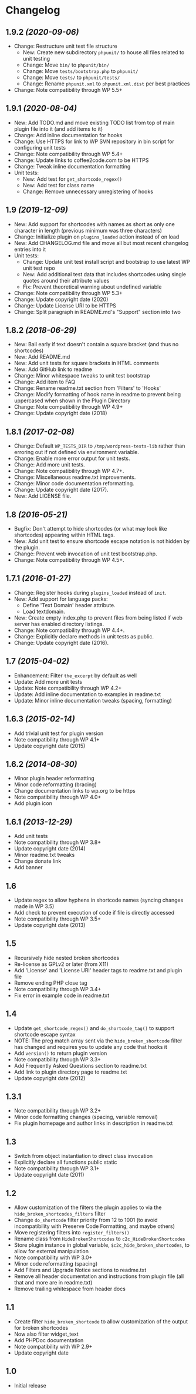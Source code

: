 # Changelog

## 1.9.2 _(2020-09-06)_
* Change: Restructure unit test file structure
    * New: Create new subdirectory `phpunit/` to house all files related to unit testing
    * Change: Move `bin/` to `phpunit/bin/`
    * Change: Move `tests/bootstrap.php` to `phpunit/`
    * Change: Move `tests/` to `phpunit/tests/`
    * Change: Rename `phpunit.xml` to `phpunit.xml.dist` per best practices
* Change: Note compatibility through WP 5.5+

## 1.9.1 _(2020-08-04)_
* New: Add TODO.md and move existing TODO list from top of main plugin file into it (and add items to it)
* Change: Add inline documentation for hooks
* Change: Use HTTPS for link to WP SVN repository in bin script for configuring unit tests
* Change: Note compatibility through WP 5.4+
* Change: Update links to coffee2code.com to be HTTPS
* Change: Tweak inline documentation formatting
* Unit tests:
    * New: Add test for `get_shortcode_regex()`
    * New: Add test for class name
    * Change: Remove unnecessary unregistering of hooks

## 1.9 _(2019-12-09)_
* New: Add support for shortcodes with names as short as only one character in length (previous minimum was three characters)
* Change: Initialize plugin on `plugins_loaded` action instead of on load
* New: Add CHANGELOG.md file and move all but most recent changelog entries into it
* Unit tests:
    * Change: Update unit test install script and bootstrap to use latest WP unit test repo
    * New: Add additional test data that includes shortcodes using single quotes around their attribute values
    * Fix: Prevent theoretical warning about undefined variable
* Change: Note compatibility through WP 5.3+
* Change: Update copyright date (2020)
* Change: Update License URI to be HTTPS
* Change: Split paragraph in README.md's "Support" section into two

## 1.8.2 _(2018-06-29)_
* New: Bail early if text doesn't contain a square bracket (and thus no shortcodes)
* New: Add README.md
* New: Add unit tests for square brackets in HTML comments
* New: Add GitHub link to readme
* Change: Minor whitespace tweaks to unit test bootstrap
* Change: Add item to FAQ
* Change: Rename readme.txt section from 'Filters' to 'Hooks'
* Change: Modify formatting of hook name in readme to prevent being uppercased when shown in the Plugin Directory
* Change: Note compatibility through WP 4.9+
* Change: Update copyright date (2018)

## 1.8.1 _(2017-02-08)_
* Change: Default `WP_TESTS_DIR` to `/tmp/wordpress-tests-lib` rather than erroring out if not defined via environment variable.
* Change: Enable more error output for unit tests.
* Change: Add more unit tests.
* Change: Note compatibility through WP 4.7+.
* Change: Miscellaneous readme.txt improvements.
* Change: Minor code documentation reformatting.
* Change: Update copyright date (2017).
* New: Add LICENSE file.

## 1.8 _(2016-05-21)_
* Bugfix: Don't attempt to hide shortcodes (or what may look like shortcodes) appearing within HTML tags.
* New: Add unit test to ensure shortcode escape notation is not hidden by the plugin.
* Change: Prevent web invocation of unit test bootstrap.php.
* Change: Note compatibility through WP 4.5+.

## 1.7.1 _(2016-01-27)_
* Change: Register hooks during `plugins_loaded` instead of `init`.
* New: Add support for language packs:
    * Define 'Text Domain' header attribute.
    * Load textdomain.
* New: Create empty index.php to prevent files from being listed if web server has enabled directory listings.
* Change: Note compatibility through WP 4.4+.
* Change: Explicitly declare methods in unit tests as public.
* Change: Update copyright date (2016).

## 1.7 _(2015-04-02)_
* Enhancement: Filter `the_excerpt` by default as well
* Update: Add more unit tests
* Update: Note compatibility through WP 4.2+
* Update: Add inline documentation to examples in readme.txt
* Update: Minor inline documentation tweaks (spacing, formatting)

## 1.6.3 _(2015-02-14)_
* Add trivial unit test for plugin version
* Note compatibility through WP 4.1+
* Update copyright date (2015)

## 1.6.2 _(2014-08-30)_
* Minor plugin header reformatting
* Minor code reformatting (bracing)
* Change documentation links to wp.org to be https
* Note compatibility through WP 4.0+
* Add plugin icon

## 1.6.1 _(2013-12-29)_
* Add unit tests
* Note compatibility through WP 3.8+
* Update copyright date (2014)
* Minor readme.txt tweaks
* Change donate link
* Add banner

## 1.6
* Update regex to allow hyphens in shortcode names (syncing changes made in WP 3.5)
* Add check to prevent execution of code if file is directly accessed
* Note compatibility through WP 3.5+
* Update copyright date (2013)

## 1.5
* Recursively hide nested broken shortcodes
* Re-license as GPLv2 or later (from X11)
* Add 'License' and 'License URI' header tags to readme.txt and plugin file
* Remove ending PHP close tag
* Note compatibility through WP 3.4+
* Fix error in example code in readme.txt

## 1.4
* Update `get_shortcode_regex()` and `do_shortcode_tag()` to support shortcode escape syntax
* NOTE: The preg match array sent via the `hide_broken_shortcode` filter has changed and requires you to update any code that hooks it
* Add `version()` to return plugin version
* Note compatibility through WP 3.3+
* Add Frequently Asked Questions section to readme.txt
* Add link to plugin directory page to readme.txt
* Update copyright date (2012)

## 1.3.1
* Note compatibility through WP 3.2+
* Minor code formatting changes (spacing, variable removal)
* Fix plugin homepage and author links in description in readme.txt

## 1.3
* Switch from object instantiation to direct class invocation
* Explicitly declare all functions public static
* Note compatibility through WP 3.1+
* Update copyright date (2011)

## 1.2
* Allow customization of the filters the plugin applies to via the `hide_broken_shortcodes_filters` filter
* Change `do_shortcode` filter priority from 12 to 1001 (to avoid incompatibility with Preserve Code Formatting, and maybe others)
* Move registering filters into `register_filters()`
* Rename class from `HideBrokenShortcodes` to `c2c_HideBrokenShortcodes`
* Store plugin instance in global variable, `$c2c_hide_broken_shortcodes`, to allow for external manipulation
* Note compatibility with WP 3.0+
* Minor code reformatting (spacing)
* Add Filters and Upgrade Notice sections to readme.txt
* Remove all header documentation and instructions from plugin file (all that and more are in readme.txt)
* Remove trailing whitespace from header docs

## 1.1
* Create filter `hide_broken_shortcode` to allow customization of the output for broken shortcodes
* Now also filter widget_text
* Add PHPDoc documentation
* Note compatibility with WP 2.9+
* Update copyright date

## 1.0
* Initial release
